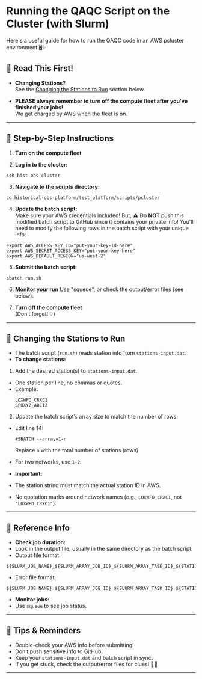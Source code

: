 # Running the QAQC Script on the Cluster (with Slurm)
Here's a useful guide for how to run the QAQC code in an AWS pcluster environment  🖥️✨

## 📖 Read This First!

- **Changing Stations?**  
  See the [Changing the Stations to Run](#changing-the-stations-to-run) section below.
  
- **PLEASE always remember to turn off the compute fleet after you've finished your jobs!**   
  We get charged by AWS when the fleet is on. 
---

## 🚀 Step-by-Step Instructions

1. **Turn on the compute fleet**  

2. **Log in to the cluster:**  
```
ssh hist-obs-cluster
```
3. **Navigate to the scripts directory:**  
```
cd historical-obs-platform/test_platform/scripts/pcluster
```

4. **Update the batch script:**  
Make sure your AWS credentials included! But, ⚠️ Do **NOT** push this modified batch script to GitHub since it contains your private info! You'll need to modify the following rows in the batch script with your unique info: 
```
export AWS_ACCESS_KEY_ID="put-your-key-id-here"
export AWS_SECRET_ACCESS_KEY="put-your-key-here"
export AWS_DEFAULT_REGION="us-west-2"
```   
5. **Submit the batch script:**  
```
sbatch run.sh
```
6. **Monitor your run** 
Use "squeue", or check the output/error files (see below).

7. **Turn off the compute fleet**  
(Don’t forget! 💡)

---
## 🔄 Changing the Stations to Run

- The batch script (`run.sh`) reads station info from `stations-input.dat`.
- **To change stations:**
1. Add the desired station(s) to `stations-input.dat`.  
  - One station per line, no commas or quotes.  
  - Example:  
    ```
    LOXWFO_CRXC1
    SFOXYZ_ABC12
    ```
2. Update the batch script’s array size to match the number of rows:  
  - Edit line 14:  
    ```
    #SBATCH --array=1-n
    ```
    Replace `n` with the total number of stations (rows).
  - For two networks, use `1-2`.

- **Important:**  
- The station string must match the actual station ID in AWS.
- No quotation marks around network names (e.g., `LOXWFO_CRXC1`, not `"LOXWFO_CRXC1"`).

---

## 📝 Reference Info

- **Check job duration:**  
- Look in the output file, usually in the same directory as the batch script.
- Output file format:  
 ```
 ${SLURM_JOB_NAME}_${SLURM_ARRAY_JOB_ID}_${SLURM_ARRAY_TASK_ID}_${STATION}_output.txt
 ```
- Error file format:  
 ```
 ${SLURM_JOB_NAME}_${SLURM_ARRAY_JOB_ID}_${SLURM_ARRAY_TASK_ID}_${STATION}_error.txt
 ```

- **Monitor jobs:**  
- Use `squeue` to see job status.

---

## 🌟 Tips & Reminders

- Double-check your AWS info before submitting!
- Don’t push sensitive info to GitHub.
- Keep your `stations-input.dat` and batch script in sync.
- If you get stuck, check the output/error files for clues! 🕵️‍♂️

---

